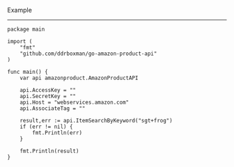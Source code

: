 Example
_______

	package main

	import (
		"fmt"
		"github.com/ddrboxman/go-amazon-product-api"
	)

	func main() {
		var api amazonproduct.AmazonProductAPI

		api.AccessKey = ""
		api.SecretKey = ""
		api.Host = "webservices.amazon.com"
		api.AssociateTag = ""

		result,err := api.ItemSearchByKeyword("sgt+frog")
		if (err != nil) {
			fmt.Println(err)
		}

		fmt.Println(result)
	}
